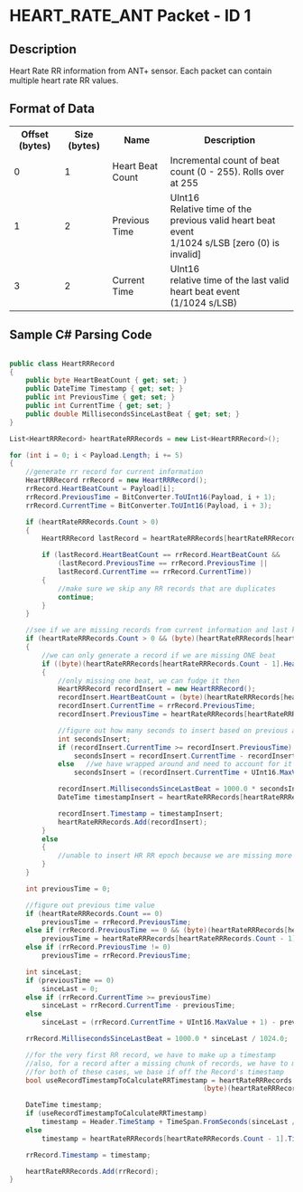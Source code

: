 # HEART_RATE_ANT Packet - ID 1 #

## Description ##
Heart Rate RR information from ANT+ sensor. Each packet can contain multiple heart rate RR values. 

## Format of Data ##
<table>
    <tr>
        <th>Offset (bytes)</th>
        <th>Size (bytes)</th>
        <th>Name</th>
        <th>Description</th>
    </tr>
    <tr>
        <td>0</td>
        <td>1</td>
        <td>Heart Beat Count</td>
        <td>Incremental count of beat count (0 - 255). Rolls over at 255</td>
    </tr>
    <tr>
        <td>1</td>
        <td>2</td>
        <td>Previous Time</td>
        <td>UInt16<br>
			Relative time of the previous valid heart beat event<br>
			1/1024 s/LSB [zero (0) is invalid]
		</td>
    </tr>
    <tr>
        <td>3</td>
        <td>2</td>
        <td>Current Time</td>
        <td>UInt16<br>
			relative time of the last valid heart beat event<br>
			(1/1024 s/LSB)
		</td>
    </tr>
</table>

## Sample C# Parsing Code ##

```c#

public class HeartRRRecord
{
    public byte HeartBeatCount { get; set; }
    public DateTime Timestamp { get; set; }
    public int PreviousTime { get; set; }
    public int CurrentTime { get; set; }
    public double MillisecondsSinceLastBeat { get; set; }
}

List<HeartRRRecord> heartRateRRRecords = new List<HeartRRRecord>();

for (int i = 0; i < Payload.Length; i += 5)
{
    //generate rr record for current information
    HeartRRRecord rrRecord = new HeartRRRecord();
    rrRecord.HeartBeatCount = Payload[i];
    rrRecord.PreviousTime = BitConverter.ToUInt16(Payload, i + 1);
    rrRecord.CurrentTime = BitConverter.ToUInt16(Payload, i + 3);

    if (heartRateRRRecords.Count > 0)
    {
        HeartRRRecord lastRecord = heartRateRRRecords[heartRateRRRecords.Count - 1];

        if (lastRecord.HeartBeatCount == rrRecord.HeartBeatCount &&
            (lastRecord.PreviousTime == rrRecord.PreviousTime ||
            lastRecord.CurrentTime == rrRecord.CurrentTime))
        {
            //make sure we skip any RR records that are duplicates
            continue;
        }
    }

    //see if we are missing records from current information and last known/generated beat
    if (heartRateRRRecords.Count > 0 && (byte)(heartRateRRRecords[heartRateRRRecords.Count - 1].HeartBeatCount + 1) != rrRecord.HeartBeatCount)
    {
        //we can only generate a record if we are missing ONE beat
        if ((byte)(heartRateRRRecords[heartRateRRRecords.Count - 1].HeartBeatCount + 2) == rrRecord.HeartBeatCount && rrRecord.PreviousTime != 0)
        {
            //only missing one beat, we can fudge it then
            HeartRRRecord recordInsert = new HeartRRRecord();
            recordInsert.HeartBeatCount = (byte)(heartRateRRRecords[heartRateRRRecords.Count - 1].HeartBeatCount + 1);
            recordInsert.CurrentTime = rrRecord.PreviousTime;
            recordInsert.PreviousTime = heartRateRRRecords[heartRateRRRecords.Count - 1].CurrentTime;

            //figure out how many seconds to insert based on previous and current time
            int secondsInsert;
            if (recordInsert.CurrentTime >= recordInsert.PreviousTime)  //we haven't wrapped around
                secondsInsert = recordInsert.CurrentTime - recordInsert.PreviousTime;
            else   //we have wrapped around and need to account for it
                secondsInsert = (recordInsert.CurrentTime + UInt16.MaxValue + 1) - recordInsert.PreviousTime;

            recordInsert.MillisecondsSinceLastBeat = 1000.0 * secondsInsert / 1024.0;
            DateTime timestampInsert = heartRateRRRecords[heartRateRRRecords.Count - 1].Timestamp + TimeSpan.FromSeconds(secondsInsert / 1024.0);

            recordInsert.Timestamp = timestampInsert;
            heartRateRRRecords.Add(recordInsert);
        }
        else
        {
            //unable to insert HR RR epoch because we are missing more than ONE beat
        }
    }

    int previousTime = 0;

    //figure out previous time value
    if (heartRateRRRecords.Count == 0)
        previousTime = rrRecord.PreviousTime;
    else if (rrRecord.PreviousTime == 0 && (byte)(heartRateRRRecords[heartRateRRRecords.Count - 1].HeartBeatCount + 1) == rrRecord.HeartBeatCount)
        previousTime = heartRateRRRecords[heartRateRRRecords.Count - 1].CurrentTime;
    else if (rrRecord.PreviousTime != 0)
        previousTime = rrRecord.PreviousTime;

    int sinceLast;
    if (previousTime == 0)
        sinceLast = 0;
    else if (rrRecord.CurrentTime >= previousTime)
        sinceLast = rrRecord.CurrentTime - previousTime;
    else
        sinceLast = (rrRecord.CurrentTime + UInt16.MaxValue + 1) - previousTime;

    rrRecord.MillisecondsSinceLastBeat = 1000.0 * sinceLast / 1024.0;

    //for the very first RR record, we have to make up a timestamp
    //also, for a record after a missing chunk of records, we have to make up a timestamp
    //for both of these cases, we base if off the Record's timestamp
    bool useRecordTimestampToCalculateRRTimestamp = heartRateRRRecords.Count == 0 ||
                                                (byte)(heartRateRRRecords[heartRateRRRecords.Count - 1].HeartBeatCount + 1) != rrRecord.HeartBeatCount;

    DateTime timestamp;
    if (useRecordTimestampToCalculateRRTimestamp)
        timestamp = Header.TimeStamp + TimeSpan.FromSeconds(sinceLast / 1024.0);   //have to guess at the first timestamp
    else
        timestamp = heartRateRRRecords[heartRateRRRecords.Count - 1].Timestamp + TimeSpan.FromSeconds(sinceLast / 1024.0);

    rrRecord.Timestamp = timestamp;

    heartRateRRRecords.Add(rrRecord);
}
```